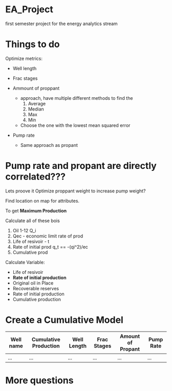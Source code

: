 # EA_Project
first semester project for the energy analytics stream


# Things to do

Optimize metrics:
- Well length
- Frac stages

- Ammount of proppant
    - approach, have multiple different methods to find the
        1. Average
        2. Median
        3. Max
        4. Min
    - Choose the one with the lowest mean squared error
- Pump rate 
  - Same approach as propant

Pump rate and propant are directly correlated???
=== 
Lets proove it
Optimize proppant weight to increase pump weight?

Find location on map for attributes.

To get **Maximum Production**

Calculate all of these bois
1. Oil 1-12 Q_i
2. Qec - economic limit rate of prod
3. Life of resivoir - t
4. Rate of initial prod q_t == -(qi^2)/ec
5. Cumulative prod

Calculate Variable:
- Life of resivoir
- **Rate of initial production** 
- Original oil in Place
- Recoverable reserves
- Rate of initial production
- Cumulative production

Create a Cumulative Model
====
| Well name | Cumulative Production | Well Length | Frac Stages | Amount of Propant | Pump Rate |
|-----------|-----------------------|-------------|-------------|-------------------|-----------|
| ...       | ...                   | ...         | ...         | ...               | ...       |

# More questions


